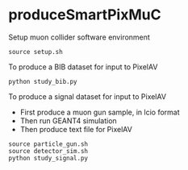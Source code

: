 
# produceSmartPixMuC

Setup muon collider software environment
```
source setup.sh
```


To produce a BIB dataset for input to PixelAV
```
python study_bib.py
```

To produce a signal dataset for input to PixelAV
* First produce a muon gun sample, in lcio format
* Then run GEANT4 simulation
* Then produce text file for PixelAV
```
source particle_gun.sh
source detector_sim.sh
python study_signal.py
```
